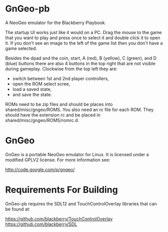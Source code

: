 GnGeo-pb
========

A NeoGeo emulator for the Blackberry Playbook.

The startup UI works just like it would on a PC. Drag the mouse to the game that you want to play and press once to select it and double click it to open it. If you don't see an image to the left of the game list then you don't have a game selected.

Besides the dpad and the coin, start, A (red), B (yellow), C (green), and D (blue) buttons there are also 4 buttons in the top right that are not visible during gameplay. Clockwise from the top left they are:
- switch between 1st and 2nd player controllers,
- open the ROM select scree,
- load a saved state,
- and save the state.

ROMs need to be zip files and should be places into shared/misc/gngeo/ROMS. You also need an rc file for each ROM. They should have the extension rc and be placed in shared/misc/gngeo/ROMS/romrc.d.


GnGeo
=====

GnGeo is a portable NeoGeo emulator for Linux. It is licensed under a modified GPLV2 license. For more information see:

http://code.google.com/p/gngeo/


Requirements For Building
=========================

GnGeo-pb requires the SDL12 and TouchControlOverlay libraries that can be found at:

https://github.com/blackberry/TouchControlOverlay
https://github.com/blackberry/SDL
